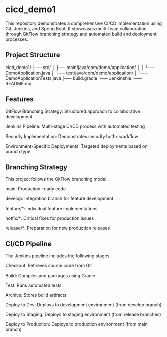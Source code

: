 # cicd_demo1

This repository demonstrates a comprehensive CI/CD implementation using Git, Jenkins, and Spring Boot. It showcases multi-team collaboration through GitFlow branching strategy and automated build and deployment processes.

## Project Structure

cicd_demo1/
├── src/
│   ├── main/java/com/demo/application/
│   │   └── DemoApplication.java
│   └── test/java/com/demo/application/
│       └── DemoApplicationTests.java
├── build.gradle
├── Jenkinsfile
└── README.md

## Features
GitFlow Branching Strategy: Structured approach to collaborative development

Jenkins Pipeline: Multi-stage CI/CD process with automated testing

Security Implementation: Demonstrates security hotfix workflow

Environment-Specific Deployments: Targeted deployments based on branch type

## Branching Strategy
This project follows the GitFlow branching model:

main: Production-ready code

develop: Integration branch for feature development

feature/*: Individual feature implementations

hotfix/*: Critical fixes for production issues

release/*: Preparation for new production releases

## CI/CD Pipeline
The Jenkins pipeline includes the following stages:

Checkout: Retrieves source code from Git

Build: Compiles and packages using Gradle

Test: Runs automated tests

Archive: Stores build artifacts

Deploy to Dev: Deploys to development environment (from develop branch)

Deploy to Staging: Deploys to staging environment (from release branches)

Deploy to Production: Deploys to production environment (from main branch)
